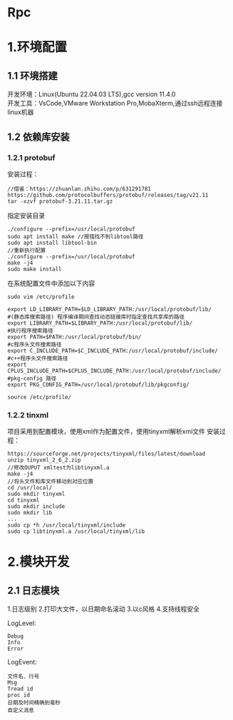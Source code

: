 # Rpc
#  1.环境配置
## 1.1 环境搭建
开发环境：Linux(Ubuntu 22.04.03 LTS),gcc version 11.4.0  
开发工具：VsCode,VMware Workstation Pro,MobaXterm,通过ssh远程连接linux机器
## 1.2 依赖库安装
### 1.2.1 protobuf
安装过程：  
```
//借鉴：https://zhuanlan.zhihu.com/p/631291781  
https://github.com/protocolbuffers/protobuf/releases/tag/v21.11  
tar -xzvf protobuf-3.21.11.tar.gz  
```
指定安装目录  
```
./configure --prefix=/usr/local/protobuf  
sudo apt install make //报错找不到libtool路径  
sudo apt install libtool-bin  
//重新执行配置  
./configure --prefix=/usr/local/protobuf  
make -j4  
sudo make install  
```
在系统配置文件中添加以下内容  
```
sudo vim /etc/profile  

export LD_LIBRARY_PATH=$LD_LIBRARY_PATH:/usr/local/protobuf/lib/  
#(静态库搜索路径) 程序编译期间查找动态链接库时指定查找共享库的路径  
export LIBRARY_PATH=$LIBRARY_PATH:/usr/local/protobuf/lib/  
#执⾏程序搜索路径  
export PATH=$PATH:/usr/local/protobuf/bin/  
#c程序头⽂件搜索路径  
export C_INCLUDE_PATH=$C_INCLUDE_PATH:/usr/local/protobuf/include/  
#c++程序头⽂件搜索路径  
export CPLUS_INCLUDE_PATH=$CPLUS_INCLUDE_PATH:/usr/local/protobuf/include/  
#pkg-config 路径  
export PKG_CONFIG_PATH=/usr/local/protobuf/lib/pkgconfig/  

source /etc/profile/ 
```
 ### 1.2.2 tinxml
 项目采用到配置模块，使用xml作为配置文件，使用tinyxml解析xml文件
 安装过程：
 ```
 https://sourceforge.net/projects/tinyxml/files/latest/download
 unzip tinyxml_2_6_2.zip
 //修改OUPUT xmltest为libtinyxml.a
 make -j4
 //将头文件和库文件移动到对应位置
 cd /usr/local/
 sudo mkdir tinyxml
 cd tinyxml
 sudo mkdir include
 sudo mkdir lib
 ...
 sudo cp *h /usr/local/tinyxml/include
 sudo cp libtinyxml.a /usr/local/tinyxml/lib
 ```
# 2.模块开发
## 2.1 日志模块
1.日志级别
2.打印大文件，以日期命名滚动
3.以c风格
4.支持线程安全

LogLevel:
```
Debug
Info
Error
```

LogEvent:
```
文件名、行号
Msg
Tread id
proc id
日期及时间精确到毫秒
自定义消息
```

